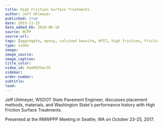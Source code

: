 ```yaml
---
title: High Friction Surface Treatments
author: Jeff Uhlmeyer
published: true
date: 2015-11-25
date_added_kb: 2018-06-10
source: NCPP
source-url:
tags: [aggregate, epoxy, calcined bauxite, HFST, high friction, friction numbers, NCPP, RMWCPP, project selection, safety]
type: video
image:
image_source:
image_caption:
title_color:
video_id: 0aeRO2Vwc3k
sidebar:
order-number:
subtitle:
lead:
---
```

Jeff Uhlmeyer, WSDOT State Pavement Engineer, discusses placement methods, materials, and Washington State's performance history with High Friction Surface Treatments.

Presented at the RMWPPP Meeting in Seattle, WA on October 23-25, 2017.
<!--more-->
